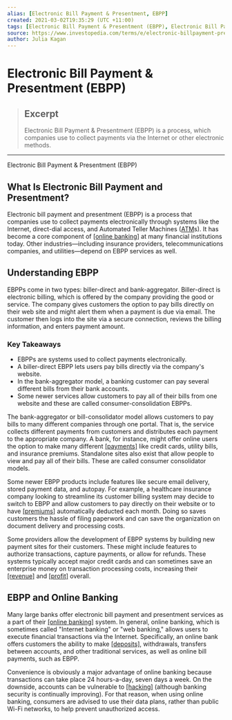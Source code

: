 ```yaml
---
alias: [Electronic Bill Payment & Presentment, EBPP]
created: 2021-03-02T19:35:29 (UTC +11:00)
tags: [Electronic Bill Payment & Presentment (EBPP), Electronic Bill Payment & Presentment (EBPP)]
source: https://www.investopedia.com/terms/e/electronic-billpayment-presentment.asp
author: Julia Kagan
---
```


# Electronic Bill Payment & Presentment (EBPP)

> ## Excerpt
> Electronic Bill Payment & Presentment (EBPP) is a process, which companies use to collect payments via the Internet or other electronic methods.

---

Electronic Bill Payment & Presentment (EBPP)
## What Is Electronic Bill Payment and Presentment?

Electronic bill payment and presentment (EBPP) is a process that companies use to collect payments electronically through systems like the Internet, direct-dial access, and Automated Teller Machines ([ATM](https://www.investopedia.com/terms/a/atm.asp)s). It has become a core component of [[online banking]](https://www.investopedia.com/terms/o/onlinebanking.asp) at many financial institutions today. Other industries—including insurance providers, telecommunications companies, and utilities—depend on EBPP services as well.

## Understanding EBPP

EBPPs come in two types: biller-direct and bank-aggregator. Biller-direct is electronic billing, which is offered by the company providing the good or service. The company gives customers the option to pay bills directly on their web site and might alert them when a payment is due via email. The customer then logs into the site via a secure connection, reviews the billing information, and enters payment amount.

### Key Takeaways

-   EBPPs are systems used to collect payments electronically.
-   A biller-direct EBPP lets users pay bills directly via the company's website.
-   In the bank-aggregator model, a banking customer can pay several different bills from their bank accounts.
-   Some newer services allow customers to pay all of their bills from one website and these are called consumer-consolidation EBPPs.

The bank-aggregator or bill-consolidator model allows customers to pay bills to many different companies through one portal. That is, the service collects different payments from customers and distributes each payment to the appropriate company. A bank, for instance, might offer online users the option to make many different [[payments]](https://www.investopedia.com/terms/p/payment.asp) like credit cards, utility bills, and insurance premiums. Standalone sites also exist that allow people to view and pay all of their bills. These are called consumer consolidator models.

Some newer EBPP products include features like secure email delivery, stored payment data, and autopay. For example, a healthcare insurance company looking to streamline its customer billing system may decide to switch to EBPP and allow customers to pay directly on their website or to have [[premiums]](https://www.investopedia.com/terms/i/insurance-premium.asp) automatically deducted each month. Doing so saves customers the hassle of filing paperwork and can save the organization on document delivery and processing costs.

Some providers allow the development of EBPP systems by building new payment sites for their customers. These might include features to authorize transactions, capture payments, or allow for refunds. These systems typically accept major credit cards and can sometimes save an enterprise money on transaction processing costs, increasing their [[revenue]](https://www.investopedia.com/terms/r/revenue.asp) and [[profit]](https://www.investopedia.com/terms/p/profit.asp) overall.

## EBPP and Online Banking

Many large banks offer electronic bill payment and presentment services as a part of their [[online banking]](https://www.investopedia.com/terms/o/onlinebanking.asp) system. In general, online banking, which is sometimes called "Internet banking" or "web banking," allows users to execute financial transactions via the Internet. Specifically, an online bank offers customers the ability to make [[deposits]](https://www.investopedia.com/terms/d/deposit.asp), withdrawals, transfers between accounts, and other traditional services, as well as online bill payments, such as EBPP.

Convenience is obviously a major advantage of online banking because transactions can take place 24 hours-a-day, seven days a week. On the downside, accounts can be vulnerable to [[hacking]](https://www.investopedia.com/articles/personal-finance/012117/cyber-attacks-and-bank-failures-risks-you-should-know.asp) (although banking security is continually improving). For that reason, when using online banking, consumers are advised to use their data plans, rather than public Wi-Fi networks, to help prevent unauthorized access.
